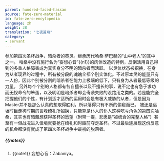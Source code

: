 ```yaml
---
parent: hundred-faced-hassan
source: fate-zero-material
id: fate-zero-encylopedia
language: zh
weight: 38
translation: "七夜蒼月"
category:
- servant
---
```


参加第四次圣杯战争，暗杀者的英灵。继承历代哈桑·萨巴赫的“山中老人”的其中之一。
哈桑中没有施行名为“妄想心音”{{n1}}的肉体改造的特例，反倒活用自己得到的多重人格障害成为真实身分不明的暗杀者而活跃。
以灵体状态被招换，在身为从者现界的过程中，所有被分段的魂魄全都个别实体化。不过原本灵的能量只有一人份，因此个别被分割的暗杀者在能力上极端的低下，只有身为从者最低等级的力量。
另外每个个别的人格都有各自擅长以及不擅长的事，说不定也有急于求功而无视命令的笨蛋，以及明明是暗杀者却会奇袭失败的没路用之类的。若是能完全把握他们的个性，有计划适才适所的运用时会是有极大威胁的从者，但是因为Master并不是那么认真的想取得胜利，所以落得只有不断的偷窥而已。
被还是远坂时臣走狗时期的言峰绮礼所招换，只能算是仆人的仆人这种吃亏角色的第四次哈桑，其实也有暗藏想获得圣杯的愿望（附带一提，悲愿是“被统合的完整人格”）甚至有一但战况进入佳境就要抢在绮礼和时臣前夺走圣杯。不过最后连展现这份反意的机会都没有就成了第四次圣杯战争中最初的脱落者。

##### {{notes}}

1. {{note1}} 妄想心音：Zabaniya。
